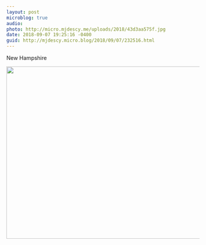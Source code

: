 ```yaml
---
layout: post
microblog: true
audio: 
photo: http://micro.mjdescy.me/uploads/2018/43d3aa575f.jpg
date: 2018-09-07 19:25:16 -0400
guid: http://mjdescy.micro.blog/2018/09/07/232516.html
---
```

New Hampshire

<img src="http://micro.mjdescy.me/uploads/2018/43d3aa575f.jpg" width="600" height="450" />
